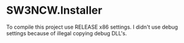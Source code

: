 # SW3NCW.Installer

To compile this project use RELEASE x86 settings. I didn't use debug settings because of illegal copying debug DLL's.

